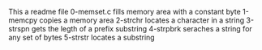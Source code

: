 This a readme file
0-memset.c fills memory area with a constant byte
1-memcpy copies a memory area
2-strchr locates a character in a string
3-strspn gets the legth of a prefix substring
4-strpbrk seraches a string for any set of bytes
5-strstr locates a substring
